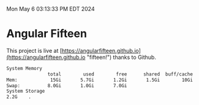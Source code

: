 Mon May  6 03:13:33 PM EDT 2024

# Angular Fifteen


This project is live at [https://angularfifteen.github.io](https://angularfifteen.github.io "fifteen!") thanks to Github.

```bash
System Memory
               total        used        free      shared  buff/cache   available
Mem:            15Gi       5.7Gi       1.2Gi       1.5Gi        10Gi       9.5Gi
Swap:          8.0Gi       1.0Gi       7.0Gi
System Storage
2.2G	.
```
